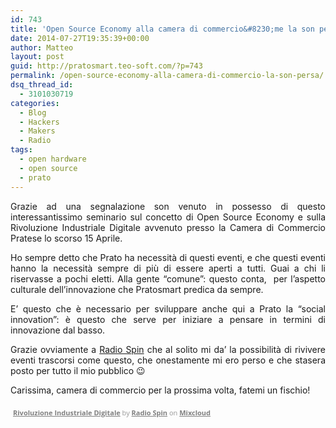 ```yaml
---
id: 743
title: 'Open Source Economy alla camera di commercio&#8230;me la son persa!'
date: 2014-07-27T19:35:39+00:00
author: Matteo
layout: post
guid: http://pratosmart.teo-soft.com/?p=743
permalink: /open-source-economy-alla-camera-di-commercio-la-son-persa/
dsq_thread_id:
  - 3101030719
categories:
  - Blog
  - Hackers
  - Makers
  - Radio
tags:
  - open hardware
  - open source
  - prato
---
```

<p style="text-align: justify;">
  Grazie ad una segnalazione son venuto in possesso di questo interessantissimo seminario sul concetto di Open Source Economy e sulla Rivoluzione Industriale Digitale avvenuto presso la Camera di Commercio Pratese lo scorso 15 Aprile.
</p>

<p style="text-align: justify;">
  Ho sempre detto che Prato ha necessità di questi eventi, e che questi eventi hanno la necessità sempre di più di essere aperti a tutti. Guai a chi li riservasse a pochi eletti. Alla gente &#8220;comune&#8221;: questo conta,  per l&#8217;aspetto culturale dell&#8217;innovazione che Pratosmart predica da sempre.
</p>

<p style="text-align: justify;">
  E&#8217; questo che è necessario per sviluppare anche qui a Prato la &#8220;social innovation&#8221;: è questo che serve per iniziare a pensare in termini di innovazione dal basso.
</p>

<p style="text-align: justify;">
  Grazie ovviamente a <a href="http://www.radiospin.poloprato.unifi.it/" target="_blank">Radio Spin</a> che al solito mi da&#8217; la possibilità di rivivere eventi trascorsi come questo, che onestamente mi ero perso e che stasera posto per tutto il mio pubblico 😉
</p>

<p style="text-align: justify;">
  Carissima, camera di commercio per la prossima volta, fatemi un fischio!
</p>



<div style="clear: both; height: 3px; width: 652px;">
</div>

<p style="display: block; font-size: 11px; font-family: 'Open Sans', Helvetica, Arial, sans-serif; margin: 0px; padding: 3px 4px; color: #999999; width: 652px;">
  <a style="color: #808080; font-weight: bold;" href="http://www.mixcloud.com/Analcolico/rivoluzione-industriale-digitale/?utm_source=widget&amp;utm_medium=web&amp;utm_campaign=base_links&amp;utm_term=resource_link" target="_blank">Rivoluzione Industriale Digitale</a> by <a style="color: #808080; font-weight: bold;" href="http://www.mixcloud.com/Analcolico/?utm_source=widget&amp;utm_medium=web&amp;utm_campaign=base_links&amp;utm_term=profile_link" target="_blank">Radio Spin</a> on <a style="color: #808080; font-weight: bold;" href="http://www.mixcloud.com/?utm_source=widget&utm_medium=web&utm_campaign=base_links&utm_term=homepage_link" target="_blank"> Mixcloud</a>
</p>